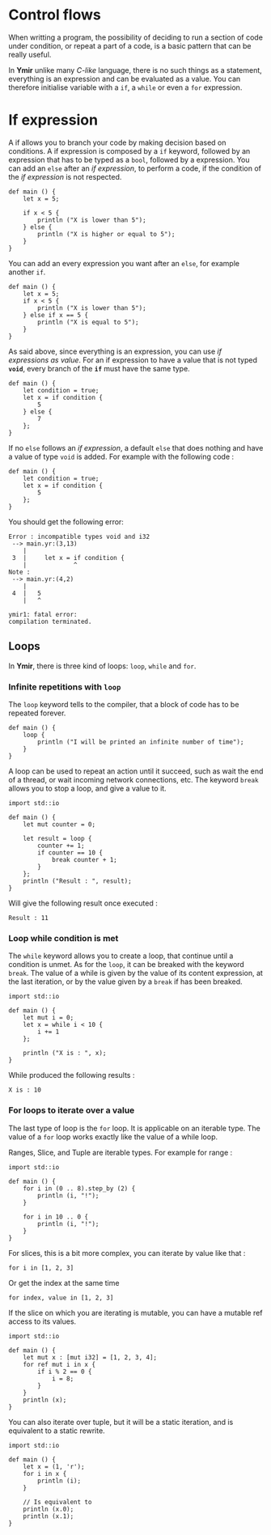 # Control flows

When writting a program, the possibility of deciding to run a section
of code under condition, or repeat a part of a code, is a basic
pattern that can be really useful. 

In **Ymir** unlike many *C-like* language, there is no such things as
a statement, everything is an expression and can be evaluated as a
value. You can therefore initialise variable with a `if`, a `while` or
even a `for` expression.

# If expression

A if allows you to branch your code by making decision based on
conditions. A if expression is composed by a `if` keyword, followed by
an expression that has to be typed as a `bool`, followed by a
expression. You can add an `else` after an *if expression*, to perform
a code, if the condition of the *if expression* is not respected.

```ymir
def main () {
	let x = 5;
	
	if x < 5 {
		println ("X is lower than 5");
	} else {
		println ("X is higher or equal to 5");
	}
}
```

You can add an every expression you want after an `else`, for example another `if`.

```ymir
def main () {
	let x = 5;
	if x < 5 {
		println ("X is lower than 5");
	} else if x == 5 {
		println ("X is equal to 5");
	}
}
```

As said above, since everything is an expression, you can use *if
expressions as value*. For an if expression to have a value that is
not typed **`void`**, every branch of the **`if`** must have the same
type. 

```ymir
def main () {
	let condition = true;
	let x = if condition {
		5 
	} else {
		7
	};
}
```

If no `else` follows an *if expression*, a default `else` that does
nothing and have a value of type `void` is added. For example with the
following code :


```ymir
def main () {
	let condition = true;
	let x = if condition {
		5 
	};
}
```

You should get the following error: 

```
Error : incompatible types void and i32
 --> main.yr:(3,13)
    | 
 3  |     let x = if condition {
    |             ^
Note : 
 --> main.yr:(4,2)
    | 
 4  | 	5
    | 	^

ymir1: fatal error: 
compilation terminated.
```

## Loops 

In **Ymir**, there is three kind of loops: `loop`, `while` and `for`.

### Infinite repetitions with `loop`

The `loop` keyword tells to the compiler, that a block of code has to
be repeated forever.

```ymir
def main () {
	loop {
		println ("I will be printed an infinite number of time");
	}
}
```
A loop can be used to repeat an action until it succeed, such as wait
the end of a thread, or wait incoming network connections, etc.  The
keyword `break` allows you to stop a loop, and give a value to it.

```ymir 
import std::io

def main () {
	let mut counter = 0;
	
	let result = loop {
		counter += 1;
		if counter == 10 {
			break counter + 1;
		}
	};
	println ("Result : ", result);
}
```

Will give the following result once executed : 

```
Result : 11
```

### Loop while condition is met

The `while` keyword allows you to create a loop, that continue until a
condition is unmet. As for the `loop`, it can be breaked with the
keyword `break`. The value of a while is given by the value of its
content expression, at the last iteration, or by the value given by a
`break` if has been breaked.

```ymir
import std::io

def main () {
	let mut i = 0;
	let x = while i < 10 {
		i += 1		
	};
	
	println ("X is : ", x);
}
```

While produced the following results : 

```
X is : 10
```

### For loops to iterate over a value

The last type of loop is the `for` loop. It is applicable on an
iterable type. The value of a `for` loop works exactly like the value
of a while loop.

Ranges, Slice, and Tuple are iterable types. 
For example for range : 

```ymir
import std::io
    
def main () {
    for i in (0 .. 8).step_by (2) {
		println (i, "!");
    }	
	
	for i in 10 .. 0 {
		println (i, "!");
	}
}
```

For slices, this is a bit more complex, you can iterate by value like that : 
```ymir
for i in [1, 2, 3]
```

Or get the index at the same time 
```ymir
for index, value in [1, 2, 3]
```

If the slice on which you are iterating is mutable, you can have a mutable ref access to its values.
```ymir
import std::io

def main () {
	let mut x : [mut i32] = [1, 2, 3, 4];
	for ref mut i in x {
		if i % 2 == 0 {
			i = 8;
		}
	}
	println (x);
}
```

You can also iterate over tuple, but it will be a static iteration,
and is equivalent to a static rewrite.

```ymir 
import std::io 

def main () {
	let x = (1, 'r');
	for i in x {
		println (i);
	}
	
	// Is equivalent to 
	println (x.0);
	println (x.1);
}
```

